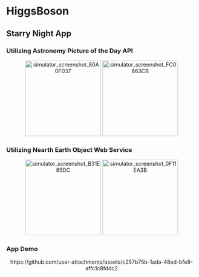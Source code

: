# HiggsBoson

## Starry Night App

### Utilizing Astronomy Picture of the Day API
<p align="center">
  <img src="https://github.com/user-attachments/assets/b11414b6-ac33-4bb7-b685-ef10b2357892" alt="simulator_screenshot_80A0F037" width="200" />
  <img src="https://github.com/user-attachments/assets/fd042344-fa90-46b9-bb65-2372ae392d8e" alt="simulator_screenshot_FC0663CB" width="200" />
</p>

### Utilizing Nearth Earth Object Web Service
<p align="center">
  <img src="https://github.com/user-attachments/assets/9771feea-1613-40ce-a82f-331fda91072b" alt="simulator_screenshot_B31E85DC" width="200" />
  <img src="https://github.com/user-attachments/assets/30ea4961-0a7e-4b42-9f94-d6310248d516" alt="simulator_screenshot_0F11EA3B" width="200" />
</p>

### App Demo
<p align="center">
https://github.com/user-attachments/assets/c257b75b-1ada-48ed-bfe8-affc1c8fddc2
</p>

<br>
